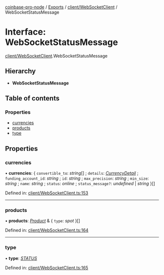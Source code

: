 [coinbase-pro-node](../../README.md) / [Exports](../../modules.md) / [client/WebSocketClient](../../modules/client_websocketclient.md) / WebSocketStatusMessage

# Interface: WebSocketStatusMessage

[client/WebSocketClient](../../modules/client_websocketclient.md).WebSocketStatusMessage

## Hierarchy

- **WebSocketStatusMessage**

## Table of contents

### Properties

- [currencies](websocketclient.websocketstatusmessage.md#currencies)
- [products](websocketclient.websocketstatusmessage.md#products)
- [type](websocketclient.websocketstatusmessage.md#type)

## Properties

### currencies

• **currencies**: { `convertible_to`: _string_[] ; `details`: [_CurrencyDetail_](../currency/currencyapi.currencydetail.md) ; `funding_account_id`: _string_ ; `id`: _string_ ; `max_precision`: _string_ ; `min_size`: _string_ ; `name`: _string_ ; `status`: _online_ ; `status_message?`: _undefined_ \| _string_ }[]

Defined in: [client/WebSocketClient.ts:153](https://github.com/bennycode/coinbase-pro-node/blob/bf1bcdd/src/client/WebSocketClient.ts#L153)

---

### products

• **products**: [_Product_](../product/productapi.product.md) & { `type`: _spot_ }[]

Defined in: [client/WebSocketClient.ts:164](https://github.com/bennycode/coinbase-pro-node/blob/bf1bcdd/src/client/WebSocketClient.ts#L164)

---

### type

• **type**: [_STATUS_](../../enums/client/websocketclient.websocketresponsetype.md#status)

Defined in: [client/WebSocketClient.ts:165](https://github.com/bennycode/coinbase-pro-node/blob/bf1bcdd/src/client/WebSocketClient.ts#L165)
